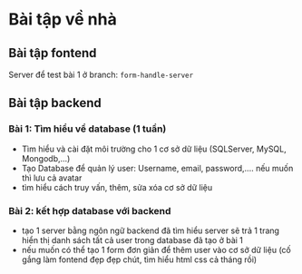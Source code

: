 # Bài tập về nhà

## Bài tập fontend
Server để test bài 1 ở branch: `form-handle-server`

## Bài tập backend

### Bài 1: Tìm hiểu về database (1 tuần)

- Tìm hiểu và cài đặt môi trường cho 1 cơ sở dữ liệu (SQLServer, MySQL, Mongodb,...)
- Tạo Database để quản lý user: Username, email, password,.... nếu muốn thì lưu cả avatar
- tìm hiểu cách truy vấn, thêm, sửa xóa cơ sở dữ liệu

### Bài 2: kết hợp database với backend

- tạo 1 server bằng ngôn ngữ backend đã tìm hiểu
server sẽ trả 1 trang hiển thị danh sách tất cả user trong database đã tạo ở bài 1
- nếu muốn có thể tạo 1 form đơn giản để thêm user vào cơ sở dữ liệu
(cố gắng làm fontend đẹp đẹp chút, tìm hiểu html css cả tháng rồi)
